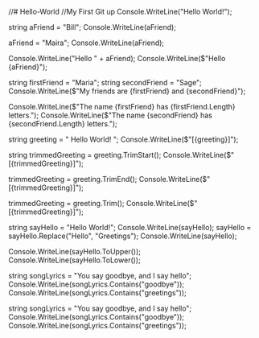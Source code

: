 //# Hello-World
//My First Git up
Console.WriteLine("Hello World!");

string aFriend = "Bill";
Console.WriteLine(aFriend);

aFriend = "Maira";
Console.WriteLine(aFriend);

Console.WriteLine("Hello " + aFriend);
Console.WriteLine($"Hello {aFriend}");

string firstFriend = "Maria";
string secondFriend = "Sage";
Console.WriteLine($"My friends are {firstFriend} and {secondFriend}");

Console.WriteLine($"The name {firstFriend} has {firstFriend.Length} letters.");
Console.WriteLine($"The name {secondFriend} has {secondFriend.Length} letters.");

string greeting = "      Hello World!       ";
Console.WriteLine($"[{greeting}]");

string trimmedGreeting = greeting.TrimStart();
Console.WriteLine($"[{trimmedGreeting}]");

trimmedGreeting = greeting.TrimEnd();
Console.WriteLine($"[{trimmedGreeting}]");

trimmedGreeting = greeting.Trim();
Console.WriteLine($"[{trimmedGreeting}]");

string sayHello = "Hello World!";
Console.WriteLine(sayHello);
sayHello = sayHello.Replace("Hello", "Greetings");
Console.WriteLine(sayHello);

Console.WriteLine(sayHello.ToUpper());
Console.WriteLine(sayHello.ToLower());

string songLyrics = "You say goodbye, and I say hello";
Console.WriteLine(songLyrics.Contains("goodbye"));
Console.WriteLine(songLyrics.Contains("greetings"));

string songLyrics = "You say goodbye, and I say hello";
Console.WriteLine(songLyrics.Contains("goodbye"));
Console.WriteLine(songLyrics.Contains("greetings"));
